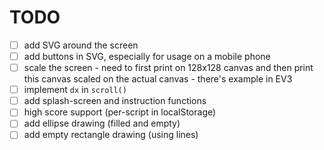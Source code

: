 # TODO

* [ ] add SVG around the screen
* [ ] add buttons in SVG, especially for usage on a mobile phone
* [ ] scale the screen - need to first print on 128x128 canvas and then print this canvas scaled on the actual canvas - there's example in EV3
* [ ] implement `dx` in `scroll()`
* [ ] add splash-screen and instruction functions
* [ ] high score support (per-script in localStorage)
* [ ] add ellipse drawing (filled and empty)
* [ ] add empty rectangle drawing (using lines)